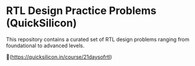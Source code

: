 # RTL Design Practice Problems (QuickSilicon)

This repository contains a curated set of RTL design problems ranging from foundational to advanced levels.

🔗(https://quicksilicon.in/course/21daysofrtl)

